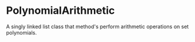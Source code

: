 # PolynomialArithmetic
A singly linked list class that method's perform arithmetic operations on set polynomials.
